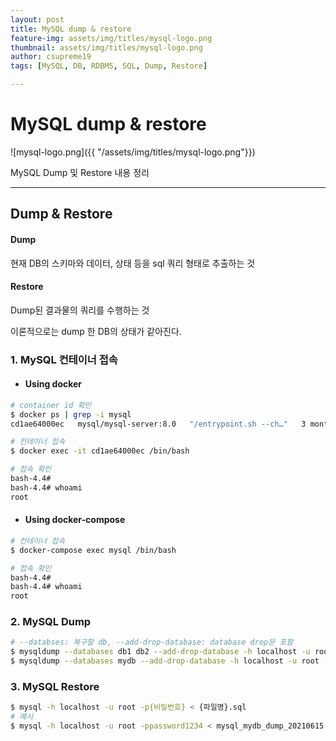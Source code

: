 ```yaml
---
layout: post
title: MySQL dump & restore
feature-img: assets/img/titles/mysql-logo.png
thumbnail: assets/img/titles/mysql-logo.png
author: csupreme19
tags: [MySQL, DB, RDBMS, SQL, Dump, Restore]

---
```


# MySQL dump & restore

![mysql-logo.png]({{ "/assets/img/titles/mysql-logo.png"}})

MySQL Dump 및 Restore 내용 정리

---

## Dump & Restore

#### Dump

현재 DB의 스키마와 데이터, 상태 등을 sql 쿼리 형태로 추출하는 것

#### Restore

Dump된 결과물의 쿼리를 수행하는 것

이론적으로는 dump 한 DB의 상태가 같아진다.



### 1. MySQL 컨테이너 접속

- #### Using docker

```sh
# container id 확인
$ docker ps | grep -i mysql
cd1ae64000ec   mysql/mysql-server:8.0   "/entrypoint.sh --ch…"   3 months ago   Up 3 months (healthy)   33060-33061/tcp, 0.0.0.0:13306->3306/tcp   mysql

# 컨테이너 접속
$ docker exec -it cd1ae64000ec /bin/bash

# 접속 확인
bash-4.4#
bash-4.4# whoami
root
```

- #### Using docker-compose

```sh
# 컨테이너 접속
$ docker-compose exec mysql /bin/bash

# 접속 확인
bash-4.4#
bash-4.4# whoami
root
```



### 2. MySQL Dump
```sh
# --databses: 복구할 db, --add-drop-database: database drop문 포함
$ mysqldump --databases db1 db2 --add-drop-database -h localhost -u root -p{비밀번호} > {파일명}.sql
$ mysqldump --databases mydb --add-drop-database -h localhost -u root -ppassword1234 > mysql_mydb_dump_20210615.sql
```



### 3. MySQL Restore

```sh
$ mysql -h localhost -u root -p{비밀번호} < {파일명}.sql
# 예시
$ mysql -h localhost -u root -ppassword1234 < mysql_mydb_dump_20210615.sql
```

